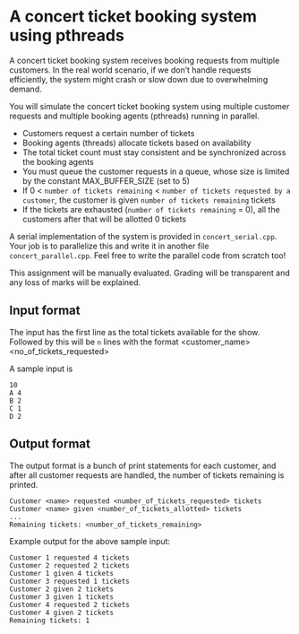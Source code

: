 # A concert ticket booking system using pthreads
A concert ticket booking system receives booking requests from multiple customers. In the real world scenario, if we don’t handle requests efficiently, the system might crash or slow down due to overwhelming demand. 

You will simulate the concert ticket booking system using multiple customer requests and multiple booking agents (pthreads) running in parallel.
- Customers request a certain number of tickets
- Booking agents (threads) allocate tickets based on availability
- The total ticket count must stay consistent and be synchronized across the booking agents
- You must queue the customer requests in a queue, whose size is limited by the constant MAX_BUFFER_SIZE (set to 5)
- If 0 < `number of tickets remaining` < `number of tickets requested by a customer`, the customer is given `number of tickets remaining` tickets
- If the tickets are exhausted (`number of tickets remaining` = 0), all the customers after that will be allotted 0 tickets

A serial implementation of the system is provided in `concert_serial.cpp`. Your job is to parallelize this and write it in another file `concert_parallel.cpp`. Feel free to write the parallel code from scratch too!

This assignment will be manually evaluated. Grading will be transparent and any loss of marks will be explained.

## Input format
The input has the first line as the total tickets available for the show. Followed by this will be `n` lines with the format <customer_name><space><no_of_tickets_requested>

A sample input is
```
10
A 4 
B 2 
C 1
D 2
```

## Output format
The output format is a bunch of print statements for each customer, and after all customer requests are handled, the number of tickets remaining is printed.
```
Customer <name> requested <number_of_tickets_requested> tickets
Customer <name> given <number_of_tickets_allotted> tickets
...
Remaining tickets: <number_of_tickets_remaining>
```

Example output for the above sample input:
```
Customer 1 requested 4 tickets
Customer 2 requested 2 tickets
Customer 1 given 4 tickets
Customer 3 requested 1 tickets
Customer 2 given 2 tickets
Customer 3 given 1 tickets
Customer 4 requested 2 tickets
Customer 4 given 2 tickets
Remaining tickets: 1
```
